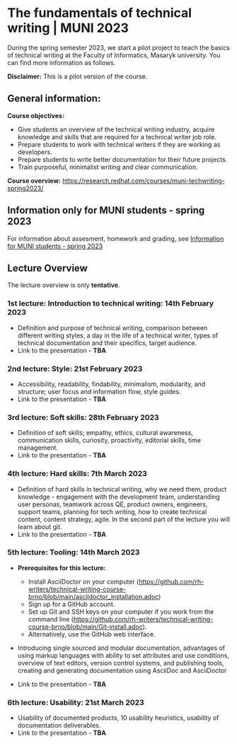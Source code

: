 # The fundamentals of technical writing | MUNI 2023
During the spring semester 2023, we start a pilot project to teach the basics of technical writing at the Faculty of Informatics, Masaryk university. You can find more information as follows.

**Disclaimer:** This is a pilot version of the course.

## General information:

**Course objectives:**
* Give students an overview of the technical writing industry, acquire knowledge and skills that are required for a technical writer job role.
* Prepare students to work with technical writers if they are working as developers.
* Prepare students to write better documentation for their future projects.
* Train purposeful, minimalist writing and clear communication.

**Course overview:** https://research.redhat.com/courses/muni-techwriting-spring2023/

## Information only for MUNI students - spring 2023
For information about assesment, homework and grading, see [Information for MUNI students - spring 2023](MUNI-students-spring2023.pdf)


## Lecture Overview
The lecture overview is only **tentative**.

### 1st lecture: Introduction to technical writing: 14th February 2023
* Definition and purpose of technical writing, comparison between different writing styles, a day in the life of a technical writer, types of technical documentation and their specifics, target audience.
* Link to the presentation - **TBA**

### 2nd lecture: Style: 21st February 2023
* Accessibility, readability, findability, minimalism, modularity, and structure; user focus and information flow, style guides.
* Link to the presentation - **TBA**

### 3rd lecture: Soft skills: 28th February 2023
* Definition of soft skills; empathy, ethics, cultural awareness, communication skills, curiosity, proactivity, editorial skills, time management.
* Link to the presentation - **TBA**

### 4th lecture: Hard skills: 7th March 2023
* Definition of hard skills in technical writing, why we need them, product knowledge - engagement with the development team, understanding user personas, teamwork across QE, product owners, engineers, support teams, planning for tech writing, how to create technical content, content strategy, agile.
In the second part of the lecture you will learn about git.
* Link to the presentation - **TBA**

### 5th lecture: Tooling: 14th March 2023
* **Prerequisites for this lecture:**
  * Install AsciiDoctor on your computer (https://github.com/rh-writers/technical-writing-course-brno/blob/main/asciidoctor_installation.adoc)
  * Sign up for a GitHub account.
  * Set up Git and SSH keys on your computer if you work from the command line (https://github.com/rh-writers/technical-writing-course-brno/blob/main/Git-install.adoc).
  * Alternatively, use the GitHub web interface.
  
* Introducing single sourced and modular documentation, advantages of using markup languages with ability to set attributes and use conditions, overview of text editors, version control systems, and publishing tools, creating and generating documentation using AsciiDoc and AsciiDoctor
* Link to the presentation - **TBA**

### 6th lecture: Usability: 21st March 2023
* Usability of documented products, 10 usability heuristics, usability of documentation deliverables.
* Link to the presentation - **TBA**
